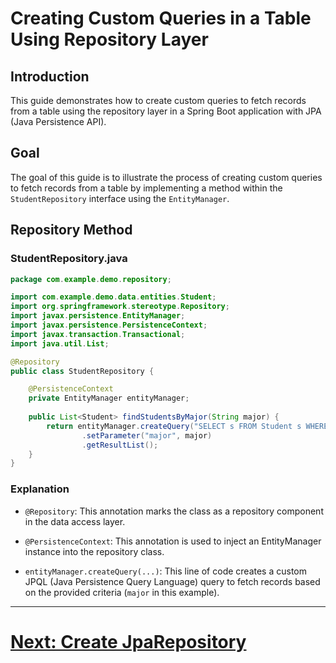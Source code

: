 # Creating Custom Queries in a Table Using Repository Layer

## Introduction

This guide demonstrates how to create custom queries to fetch records from a table using the repository layer in a Spring Boot application with JPA (Java Persistence API).

## Goal

The goal of this guide is to illustrate the process of creating custom queries to fetch records from a table by implementing a method within the `StudentRepository` interface using the `EntityManager`.

## Repository Method

### StudentRepository.java

```java
package com.example.demo.repository;

import com.example.demo.data.entities.Student;
import org.springframework.stereotype.Repository;
import javax.persistence.EntityManager;
import javax.persistence.PersistenceContext;
import javax.transaction.Transactional;
import java.util.List;

@Repository
public class StudentRepository {

    @PersistenceContext
    private EntityManager entityManager;
    
    public List<Student> findStudentsByMajor(String major) {
        return entityManager.createQuery("SELECT s FROM Student s WHERE s.major = :major", Student.class)
                .setParameter("major", major)
                .getResultList();
    }
}
```

### Explanation

- `@Repository`: This annotation marks the class as a repository component in the data access layer.

- `@PersistenceContext`: This annotation is used to inject an EntityManager instance into the repository class.

- `entityManager.createQuery(...)`: This line of code creates a custom JPQL (Java Persistence Query Language) query to fetch records based on the provided criteria (`major` in this example).

---

# [Next: Create JpaRepository](../jpa-repository.md)